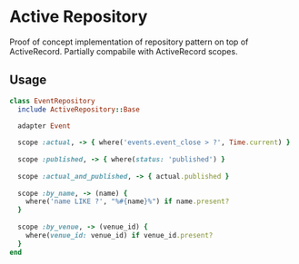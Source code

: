 # Active Repository
Proof of concept implementation of repository pattern on top of ActiveRecord.
Partially compabile with ActiveRecord scopes.


## Usage

``` ruby
class EventRepository
  include ActiveRepository::Base

  adapter Event
  
  scope :actual, -> { where('events.event_close > ?', Time.current) }
  
  scope :published, -> { where(status: 'published') }
  
  scope :actual_and_published, -> { actual.published }
  
  scope :by_name, -> (name) {
    where('name LIKE ?', "%#{name}%") if name.present?
  }
  
  scope :by_venue, -> (venue_id) {
    where(venue_id: venue_id) if venue_id.present?
  }
end
```

